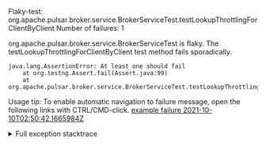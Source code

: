         
Flaky-test: org.apache.pulsar.broker.service.BrokerServiceTest.testLookupThrottlingForClientByClient
Number of failures: 1

org.apache.pulsar.broker.service.BrokerServiceTest is flaky. The testLookupThrottlingForClientByClient test method fails sporadically.

```
java.lang.AssertionError: At least one should fail
	at org.testng.Assert.fail(Assert.java:99)
	at org.apache.pulsar.broker.service.BrokerServiceTest.testLookupThrottlingForClientByClient(BrokerServiceTest.java:1017)
```

Usage tip: To enable automatic navigation to failure message, open the following links with CTRL/CMD-click.
[example failure 2021-10-10T02:50:42.1665984Z](https://github.com/apache/pulsar/runs/3849202717?check_suite_focus=true?check_suite_focus=true#step:9:7554)


<details>
<summary>Full exception stacktrace</summary>
<code><pre>
java.lang.AssertionError: At least one should fail
	at org.testng.Assert.fail(Assert.java:99)
	at org.apache.pulsar.broker.service.BrokerServiceTest.testLookupThrottlingForClientByClient(BrokerServiceTest.java:1017)
	at java.base/jdk.internal.reflect.NativeMethodAccessorImpl.invoke0(Native Method)
	at java.base/jdk.internal.reflect.NativeMethodAccessorImpl.invoke(NativeMethodAccessorImpl.java:62)
	at java.base/jdk.internal.reflect.DelegatingMethodAccessorImpl.invoke(DelegatingMethodAccessorImpl.java:43)
	at java.base/java.lang.reflect.Method.invoke(Method.java:566)
	at org.testng.internal.MethodInvocationHelper.invokeMethod(MethodInvocationHelper.java:132)
	at org.testng.internal.InvokeMethodRunnable.runOne(InvokeMethodRunnable.java:45)
	at org.testng.internal.InvokeMethodRunnable.call(InvokeMethodRunnable.java:73)
	at org.testng.internal.InvokeMethodRunnable.call(InvokeMethodRunnable.java:11)
	at java.base/java.util.concurrent.FutureTask.run(FutureTask.java:264)
	at java.base/java.util.concurrent.ThreadPoolExecutor.runWorker(ThreadPoolExecutor.java:1128)
	at java.base/java.util.concurrent.ThreadPoolExecutor$Worker.run(ThreadPoolExecutor.java:628)
	at java.base/java.lang.Thread.run(Thread.java:829)

</pre></code>
</details>

